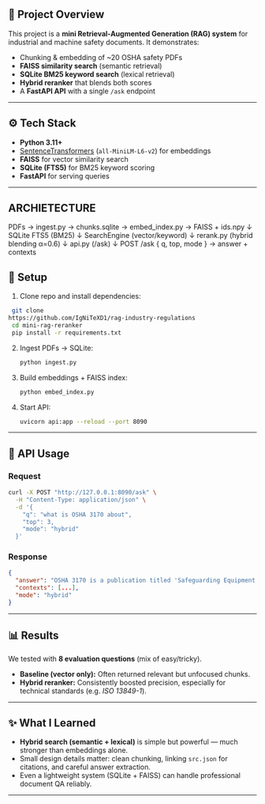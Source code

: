 


## 📖 Project Overview

This project is a **mini Retrieval-Augmented Generation (RAG) system** for industrial and machine safety documents.
It demonstrates:

* Chunking & embedding of \~20 OSHA safety PDFs
* **FAISS similarity search** (semantic retrieval)
* **SQLite BM25 keyword search** (lexical retrieval)
* **Hybrid reranker** that blends both scores
* A **FastAPI API** with a single `/ask` endpoint

---

## ⚙️ Tech Stack

* **Python 3.11+**
* [SentenceTransformers](https://www.sbert.net/) (`all-MiniLM-L6-v2`) for embeddings
* **FAISS** for vector similarity search
* **SQLite (FTS5)** for BM25 keyword scoring
* **FastAPI** for serving queries

---


## ARCHIETECTURE
PDFs → ingest.py → chunks.sqlite → embed_index.py → FAISS + ids.npy
                               ↓
                      SQLite FTS5 (BM25)
                               ↓
                     SearchEngine (vector/keyword)
                               ↓
                   rerank.py (hybrid blending α=0.6)
                               ↓
                         api.py (/ask)
                               ↓
          POST /ask { q, top, mode } → answer + contexts



## 🚀 Setup

1. Clone repo and install dependencies:
 
 ```bash
  git clone 
https://github.com/IgNiTeXD1/rag-industry-regulations
  cd mini-rag-reranker
  pip install -r requirements.txt
   ```

2. Ingest PDFs → SQLite:

   ```bash
   python ingest.py
   ```

3. Build embeddings + FAISS index:

   ```bash
   python embed_index.py
   ```

4. Start API:

   ```bash
   uvicorn api:app --reload --port 8090
   ```

---

## 📡 API Usage

### Request

```bash
curl -X POST "http://127.0.0.1:8090/ask" \
  -H "Content-Type: application/json" \
  -d '{
    "q": "what is OSHA 3170 about",
    "top": 3,
    "mode": "hybrid"
  }'
```

### Response

```json
{
  "answer": "OSHA 3170 is a publication titled 'Safeguarding Equipment and Protecting Employees from Amputations'. It provides guidance on identifying amputation hazards and safeguarding machinery.",
  "contexts": [...],
  "mode": "hybrid"
}
```

---

## 📊 Results

We tested with **8 evaluation questions** (mix of easy/tricky).

* **Baseline (vector only):** Often returned relevant but unfocused chunks.
* **Hybrid reranker:** Consistently boosted precision, especially for technical standards (e.g. *ISO 13849-1*).

---

## ✨ What I Learned

* **Hybrid search (semantic + lexical)** is simple but powerful — much stronger than embeddings alone.
* Small design details matter: clean chunking, linking `src.json` for citations, and careful answer extraction.
* Even a lightweight system (SQLite + FAISS) can handle professional document QA reliably.

---

